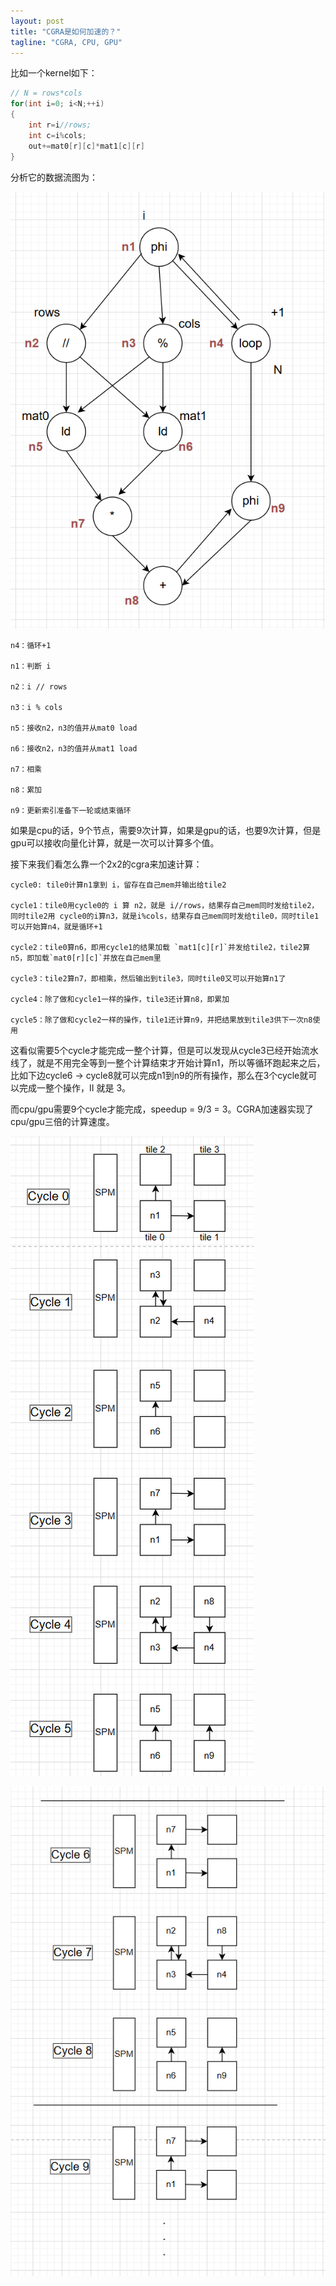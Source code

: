 ```yaml
---
layout: post
title: "CGRA是如何加速的？"
tagline: "CGRA, CPU, GPU"
---
```


比如一个kernel如下：

```c
// N = rows*cols
for(int i=0; i<N;++i)
{
    int r=i//rows;
    int c=i%cols;
    out+=mat0[r][c]*mat1[c][r]
}
```

分析它的数据流图为：

![image-20250710231038989](https://raw.githubusercontent.com/yuqisun/yuqisun.github.io/master/_posts/images/cgra/image-20250710231038989.png)

```
n4：循环+1

n1：判断 i

n2：i // rows

n3：i % cols

n5：接收n2，n3的值并从mat0 load

n6：接收n2，n3的值并从mat1 load

n7：相乘

n8：累加

n9：更新索引准备下一轮或结束循环
```

如果是cpu的话，9个节点，需要9次计算，如果是gpu的话，也要9次计算，但是gpu可以接收向量化计算，就是一次可以计算多个值。

接下来我们看怎么靠一个2x2的cgra来加速计算：

```
cycle0: tile0计算n1拿到 i，留存在自己mem并输出给tile2

cycle1：tile0用cycle0的 i 算 n2，就是 i//rows，结果存自己mem同时发给tile2，同时tile2用 cycle0的i算n3，就是i%cols，结果存自己mem同时发给tile0，同时tile1可以开始算n4，就是循环+1

cycle2：tile0算n6，即用cycle1的结果加载 `mat1[c][r]`并发给tile2，tile2算n5，即加载`mat0[r][c]`并放在自己mem里

cycle3：tile2算n7，即相乘，然后输出到tile3，同时tile0又可以开始算n1了

cycle4：除了做和cycle1一样的操作，tile3还计算n8，即累加

cycle5：除了做和cycle2一样的操作，tile1还计算n9，并把结果放到tile3供下一次n8使用
```

这看似需要5个cycle才能完成一整个计算，但是可以发现从cycle3已经开始流水线了，就是不用完全等到一整个计算结束才开始计算n1，所以等循环跑起来之后，比如下边cycle6 -> cycle8就可以完成n1到n9的所有操作，那么在3个cycle就可以完成一整个操作，II 就是 3。

而cpu/gpu需要9个cycle才能完成，speedup = 9/3 = 3。CGRA加速器实现了cpu/gpu三倍的计算速度。

![image-20250710235944730](https://raw.githubusercontent.com/yuqisun/yuqisun.github.io/master/_posts/images/cgra/image-20250710235944730.png)

![image-20250711001111971](https://raw.githubusercontent.com/yuqisun/yuqisun.github.io/master/_posts/images/cgra/image-20250711001111971.png)
